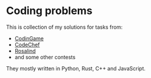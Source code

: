 
Coding problems
===============

This is collection of my solutions for tasks from:
 
* [CodinGame](https://www.codingame.com/) 
* [CodeChef](https://www.codechef.com/) 
* [Rosalind](http://rosalind.info/problems/list-view/) 
* and some other contests

They mostly written in Python, Rust, C++ and JavaScript.
